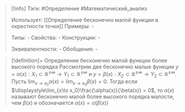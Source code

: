 > [!info]
> Тэги: #Определение #Математический_анализ   
> 
> Использует: [[Определение бесконечно малой функции в окрестности точки]]
> Примеры: *-*
> 
> Типы: *-*
> Свойства: *-*
> Конструкции: *-*
> 
> Эквивалентности: *-*
> Обобщения: *-*

> [!definition]+ Определение бесконечно малой функции более высокого порядка
> Рассмотрим две бесконечно малые функции $y = \alpha(x):X_1 \subset \mathbb{R^{\pm\infty}}\rightarrow Y_1 \subset \mathbb{R^{\pm\infty}}$ и $y = \beta(x):X_2 \subset \mathbb{R^{\pm\infty}}\rightarrow Y_2 \subset \mathbb{R^{\pm\infty}}$. Пусть $\displaystyle\lim_{x\to x_0}\alpha(x) = \lim_{x\to x_0}\beta(x) = 0$. Тогда если $\displaystyle\lim_{x\to x_0}\frac{\alpha(x)}{\beta(x)} = 0$, то $\alpha(x)$ называют бесконечно малой более высокого порядка малости, чем $\beta(x)$ и обозначается $\alpha(x)=o\Big(\beta(x)\Big)$